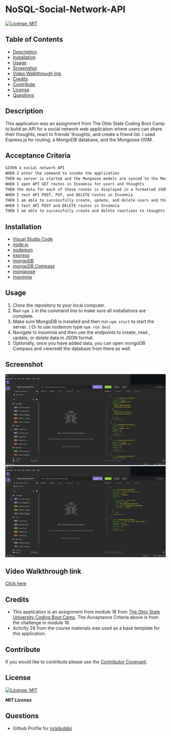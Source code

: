 # NoSQL-Social-Network-API


[![License: MIT](https://img.shields.io/badge/License-MIT-yellow.svg)](https://opensource.org/licenses/MIT)   

## Table of Contents

- [Description](#description)
- [Installation](#installation)
- [Usage](#usage)
- [Screenshot](#screenshot)
- [Video Walkthrough link](#video-walkthrough-link)
- [Credits](#credits)
- [Contribute](#contribute)
- [License](#license)
- [Questions](#questions)

## Description

This application was an assignment from The Ohio State Coding Boot Camp to build an API for a social network web application where users can share their thoughts, react to friends’ thoughts, and create a friend list. I used Express.js for routing, a MongoDB database, and the Mongoose ODM.

## Acceptance Criteria

```md
GIVEN a social network API
WHEN I enter the command to invoke the application
THEN my server is started and the Mongoose models are synced to the MongoDB database
WHEN I open API GET routes in Insomnia for users and thoughts
THEN the data for each of these routes is displayed in a formatted JSON
WHEN I test API POST, PUT, and DELETE routes in Insomnia
THEN I am able to successfully create, update, and delete users and thoughts in my database
WHEN I test API POST and DELETE routes in Insomnia
THEN I am able to successfully create and delete reactions to thoughts and add and remove friends to a user’s friend list
```


## Installation
 - [Visual Studio Code](https://code.visualstudio.com/)
 - [node.js](https://nodejs.org/en)
 - [nodemon](https://www.npmjs.com/package/nodemon)
 - [express](https://www.npmjs.com/package/express)
 - [mongoDB](https://www.mongodb.com/)
 - [mongoDB Compass](https://www.mongodb.com/docs/compass/current/install/)
 - [mongoose](https://mongoosejs.com/)
 - [insomnia](https://insomnia.rest/)

 
       

## Usage

1. Clone the repository to your local computer.
2. Run `npm i` in the command line to make sure all installations are complete.
3. Make sure MongoDB is installed and then run `npm start` to start the server. ( Or to use nodemon type `npm run dev`)
4. Navigate to Insomnia and then use the endpoints to create, read , update, or delete data in JSON format.
5. Optionally, once you have added data, you can open mongoDB Compass and view/edit the database from there as well.




## Screenshot

![](./assets/InsomniaUsers.png)
![](./assets/InsomniaThoughts.png)

## Video Walkthrough link

[Click here]()

## Credits

 - This application is an assignment from module 18 from [The Ohio State University Coding Boot Camp](https://eng-bootcamps.osu.edu/).  The Acceptance Criteria above is from the challenge in module 18. 
 - Activity 26 from the course materials was used as a base template for this application.



## Contribute 

If you would like to contribute please use the [Contributor Covenant](https://www.contributor-covenant.org/).



## License

[![License: MIT](https://img.shields.io/badge/License-MIT-yellow.svg)](https://opensource.org/licenses/MIT)   

***MIT License***

## Questions

 - Github Profile for [rickibobbii](https://github.com/rickibobbii)